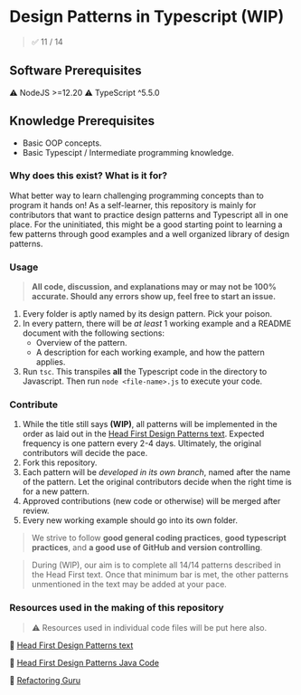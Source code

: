 # Design Patterns in Typescript (WIP)

> ✅ 11 / 14

## Software Prerequisites

⚠️ NodeJS >=12.20
⚠️ TypeScript ^5.5.0

## Knowledge Prerequisites

-   Basic OOP concepts.
-   Basic Typescipt / Intermediate programming knowledge.

### Why does this exist? What is it for?

What better way to learn challenging programming concepts than to program it hands on! As a self-learner, this repository is mainly for contributors that want to practice design patterns and Typescript all in one place. For the uninitiated, this might be a good starting point to learning a few patterns through good examples and a well organized library of design patterns.

### Usage

> **All code, discussion, and explanations may or may not be 100% accurate. Should any errors show up, feel free to start an issue.**

1. Every folder is aptly named by its design pattern. Pick your poison.
2. In every pattern, there will be _at least_ 1 working example and a README document with the following sections:
    - Overview of the pattern.
    - A description for each working example, and how the pattern applies.
3. Run `tsc`. This transpiles **all** the Typescript code in the directory to Javascript. Then run `node <file-name>.js` to execute your code.

### Contribute

1. While the title still says **(WIP)**, all patterns will be implemented in the order as laid out in the [Head First Design Patterns text](https://www.amazon.com/Head-First-Design-Patterns-Object-Oriented/dp/149207800X/ref=asc_df_149207800X/?tag=hyprod-20&linkCode=df0&hvadid=459709175715&hvpos=&hvnetw=g&hvrand=4047598088864205723&hvpone=&hvptwo=&hvqmt=&hvdev=c&hvdvcmdl=&hvlocint=&hvlocphy=9005533&hvtargid=pla-918195320150&psc=1). Expected frequency is one pattern every 2-4 days. Ultimately, the original contributors will decide the pace.
2. Fork this repository.
3. Each pattern will be _developed in its own branch_, named after the name of the pattern. Let the original contributors decide when the right time is for a new pattern.
4. Approved contributions (new code or otherwise) will be merged after review.
5. Every new working example should go into its own folder.

> We strive to follow **good general coding practices**, **good typescript practices**, and **a good use of GitHub and version controlling**.

> During (WIP), our aim is to complete all 14/14 patterns described in the Head First text. Once that minimum bar is met, the other patterns unmentioned in the text may be added at your pace.

### Resources used in the making of this repository

> ⚠️ Resources used in individual code files will be put here also.

📣 [Head First Design Patterns text](https://www.amazon.com/Head-First-Design-Patterns-Object-Oriented/dp/149207800X/ref=asc_df_149207800X/?tag=hyprod-20&linkCode=df0&hvadid=459709175715&hvpos=&hvnetw=g&hvrand=4047598088864205723&hvpone=&hvptwo=&hvqmt=&hvdev=c&hvdvcmdl=&hvlocint=&hvlocphy=9005533&hvtargid=pla-918195320150&psc=1)

📣 [Head First Design Patterns Java Code](https://github.com/bethrobson/Head-First-Design-Patterns/tree/master/src/headfirst/designpatterns)

📣 [Refactoring Guru](https://refactoring.guru/design-patterns)
